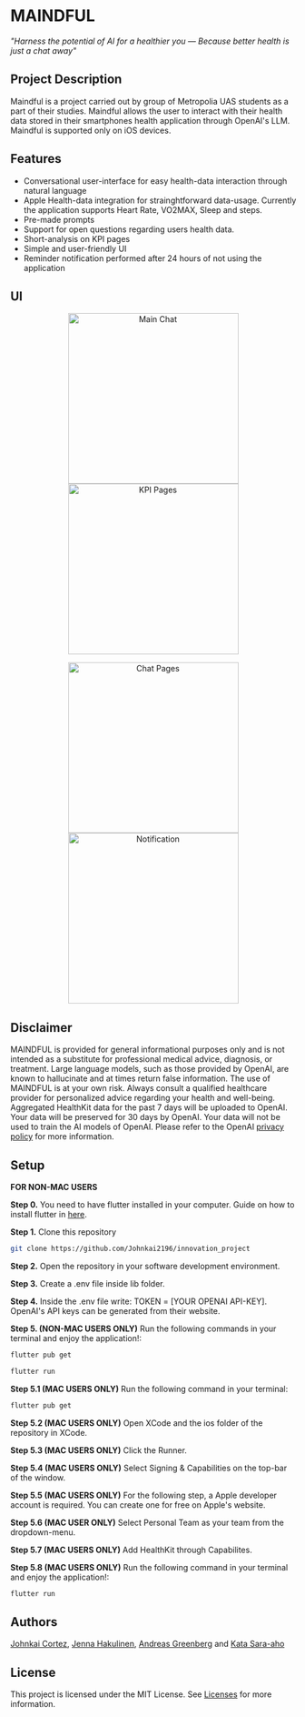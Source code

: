 # MAINDFUL

*"Harness the potential of AI for a healthier you — Because better health is just a chat away"*

## Project Description
Maindful is a project carried out by group of Metropolia UAS students as a part of their studies. Maindful allows the user to interact with their health data stored in their smartphones health application through OpenAI's LLM.
Maindful is supported only on iOS devices.
  
## Features

* Conversational user-interface for easy health-data interaction through natural language
* Apple Health-data integration for strainghtforward data-usage. Currently the application supports Heart Rate, VO2MAX, Sleep and steps.
* Pre-made prompts
* Support for open questions regarding users health data. 
* Short-analysis on KPI pages 
* Simple and user-friendly UI
* Reminder notification performed after 24 hours of not using the application

## UI

<p align="center">
  <img src="https://github.com/Johnkai2196/innovation_project/assets/73104201/b2ac87e8-67c9-4c9d-a3b6-680938ba43be.png" alt="Main Chat" width="300">
  <img src="https://github.com/Johnkai2196/innovation_project/assets/73104201/168a5070-c088-4523-a8ba-82b3e841147c.png" alt="KPI Pages" width="300">
</p>


<p align="center">
  <img src="https://github.com/Johnkai2196/innovation_project/assets/73104201/1f92b82d-1e37-4836-aa49-1dbb16145d71.png" alt="Chat Pages" width="300">
  <img src="https://github.com/Johnkai2196/MAINDFUL/assets/73104201/6377b736-d13d-4582-9b66-9368dfaed3a3.png" alt="Notification" width="300">
</p>

## Disclaimer
MAINDFUL is provided for general informational purposes only and is not intended as a substitute for professional medical advice, diagnosis, or treatment. Large language models, such as those provided by OpenAI, are known to hallucinate and at times return false information. The use of MAINDFUL is at your own risk. Always consult a qualified healthcare provider for personalized advice regarding your health and well-being. Aggregated HealthKit data for the past 7 days will be uploaded to OpenAI.  Your data will be preserved for 30 days by OpenAI. Your data will not be used to train the AI models of OpenAI. Please refer to the OpenAI [privacy policy](https://openai.com/policies/privacy-policy) for more information.

## Setup
**FOR NON-MAC USERS**

**Step 0.** You need to have flutter installed in your computer. Guide on how to install flutter in [here](https://docs.flutter.dev/get-started/install).

**Step 1.** Clone this repository
```bash
git clone https://github.com/Johnkai2196/innovation_project
```

**Step 2.** Open the repository in your software development environment.

**Step 3.** Create a .env file inside lib folder.

**Step 4.** Inside the .env file write: TOKEN = [YOUR OPENAI API-KEY]. OpenAI's API keys can be generated from their website. 

**Step 5. (NON-MAC USERS ONLY)** Run the following commands in your terminal and enjoy the application!: 
```bash
flutter pub get
```
```bash
flutter run
```
**Step 5.1 (MAC USERS ONLY)** Run the following command in your terminal:
```bash
flutter pub get
```
**Step 5.2 (MAC USERS ONLY)** Open XCode and the ios folder of the repository in XCode.

**Step 5.3 (MAC USERS ONLY)** Click the Runner.

**Step 5.4 (MAC USERS ONLY)** Select Signing & Capabilities on the top-bar of the window.

**Step 5.5 (MAC USERS ONLY)** For the following step, a Apple developer account is required. You can create one for free on Apple's website.

**Step 5.6 (MAC USER ONLY)** Select Personal Team as your team from the dropdown-menu.

**Step 5.7 (MAC USERS ONLY)** Add HealthKit through Capabilites.

**Step 5.8 (MAC USERS ONLY)** Run the following command in your terminal and enjoy the application!: 
```bash
flutter run
```

## Authors

[Johnkai Cortez](https://github.com/Johnkai2196 "Johnkai Cortez"), [Jenna Hakulinen](https://github.com/jennahakulinen "Jenna Hakulinen"), [Andreas Greenberg](https://github.com/AndyGreenie "Andreas Greenberg") and [Kata Sara-aho](https://github.com/kvtvs "Kata Sara-aho")

## License

This project is licensed under the MIT License. See [Licenses](https://github.com/Johnkai2196/innovation_project/blob/main/LICENCE.txt) for more information.

